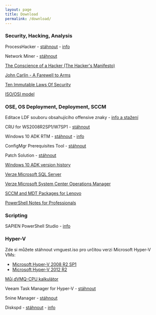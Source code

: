 ```yaml
---
layout: page
title: Download
permalink: /download/
---
```


### Security, Hacking, Analysis

ProcessHacker - [stáhnout](https://processhacker.sourceforge.io/downloads.php) - [info](https://processhacker.sourceforge.io/)

Network Miner - [stáhnout](http://sourceforge.net/projects/networkminer/)

[The Conscience of a Hacker (The Hacker's Manifesto)](http://phrack.org/issues/7/3.html) 

[John Carlin - A Farewell to Arms](https://www.wired.com/1997/05/netizen-2/) 

[Ten Immutable Laws Of Security](https://technet.microsoft.com/en-us/library/hh278941.aspx) 

[ISO/OSI model](https://docs.microsoft.com/en-us/windows-hardware/drivers/network/windows-network-architecture-and-the-osi-model)

### OSE, OS Deployment, Deployment, SCCM

Editace LDF souboru obsahujícího offensive znaky - [info a stažení](https://gallery.technet.microsoft.com/scriptcenter/Powershell-script-to-33887eb2)

CRU for WS2008R2SP1/W7SP1 - [stáhnout](https://support.microsoft.com/en-us/kb/3125574)

Windows 10 ADK RTM - [stáhnout](http://download.microsoft.com/download/8/1/9/8197FEB9-FABE-48FD-A537-7D8709586715/adk/adksetup.exe) - [info](https://blogs.technet.microsoft.com/configmgrteam/2015/11/20/issue-with-the-windows-adk-for-windows-10-version-1511/)

ConfigMgr Prerequisites Tool - [stáhnout](https://gallery.technet.microsoft.com/ConfigMgr-2012-R2-e52919cd)

Patch Solution - [stáhnout](http://patchsolution.codeplex.com/)

[Windows 10 ADK version history](https://www.systemcenterdudes.com/windows-10-adk-version-history/) 

[Verze Microsoft SQL Server](https://sqlserverbuilds.blogspot.cz/) 

[Verze Microsoft System Center Operations Manager](https://buildnumbers.wordpress.com/scom/) 

[SCCM and MDT Packages for Lenovo](https://support.lenovo.com/nl/en/solutions/ht074984)

[PowerShell Notes for Professionals](http://goalkicker.com/PowerShellBook/PowerShellNotesForProfessionals.pdf)

### Scripting

SAPIEN PowerShell Studio - [info](https://www.sapien.com/software/powershell_studio)

### Hyper-V

Zde si můžete stáhnout vmguest.iso pro určitou verzi Microsoft Hyper-V VMs:
* [Microsoft Hyper-V 2008 R2 SP1](https://janmarek-my.sharepoint.com/:u:/g/personal/jan_janmarek_eu/EeQhDk0aXItEr_C6qZEMZSMB8liWiKvomf3tTZ0zv_blFQ?e=bJ6DIx) 
* [Microsoft Hyper-V 2012 R2](https://janmarek-my.sharepoint.com/:u:/g/personal/jan_janmarek_eu/EZG7unDgjaZAuW1POtUpIKoBHHSjBR4RvwAgpb_yXlKiyg?e=NkU5Db)

[Můj dVMQ-CPU kalkulátor](https://janmarek-my.sharepoint.com/:x:/g/personal/jan_janmarek_eu/EQUgJ5pDYeVMrmdGZtodWsABiGQe57JtsXlddp34cwmcMQ?e=rVB0LH)

Veeam Task Manager for Hyper-V - [stáhnout](https://hyperv.veeam.com/free-task-manager-hyper-v-performance-monitoring/)

5nine Manager - [stáhnout](http://www.5nine.com/5nine-manager-for-hyper-v-product.aspx)

Diskspd - [stáhnout](https://gallery.technet.microsoft.com/DiskSpd-a-robust-storage-6cd2f223) - [info](http://blogs.technet.com/b/josebda/archive/2014/10/13/diskspd-powershell-and-storage-performance-measuring-iops-throughput-and-latency-for-both-local-disks-and-smb-file-shares.aspx)